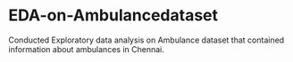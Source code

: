 # EDA-on-Ambulancedataset
Conducted Exploratory data analysis on Ambulance dataset that contained information about ambulances in Chennai.
